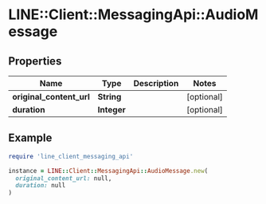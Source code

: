 # LINE::Client::MessagingApi::AudioMessage

## Properties

| Name | Type | Description | Notes |
| ---- | ---- | ----------- | ----- |
| **original_content_url** | **String** |  | [optional] |
| **duration** | **Integer** |  | [optional] |

## Example

```ruby
require 'line_client_messaging_api'

instance = LINE::Client::MessagingApi::AudioMessage.new(
  original_content_url: null,
  duration: null
)
```

